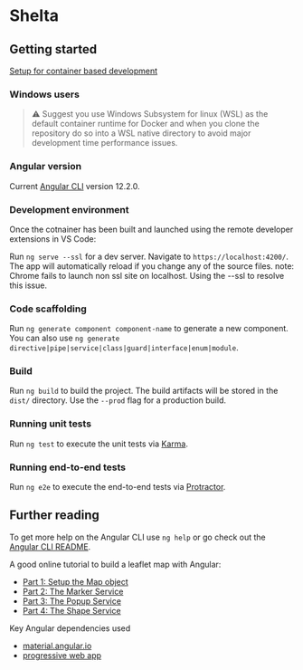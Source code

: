 # Shelta

## Getting started

[Setup for container based development](https://code.visualstudio.com/docs/remote/containers-tutorial)

### Windows users

> ⚠ Suggest you use Windows Subsystem for linux (WSL) as the default container runtime for Docker and when you clone the repository do so into a WSL native directory to avoid major development time performance issues.

### Angular version

Current [Angular CLI](https://github.com/angular/angular-cli) version 12.2.0.

### Development environment

Once the cotnainer has been built and launched using the remote developer extensions in VS Code:

Run `ng serve --ssl` for a dev server. Navigate to `https://localhost:4200/`. The app will automatically reload if you change any of the source files.
note: Chrome fails to launch non ssl site on localhost.   Using the --ssl to resolve this issue.

### Code scaffolding

Run `ng generate component component-name` to generate a new component. You can also use `ng generate directive|pipe|service|class|guard|interface|enum|module`.

### Build

Run `ng build` to build the project. The build artifacts will be stored in the `dist/` directory. Use the `--prod` flag for a production build.

### Running unit tests

Run `ng test` to execute the unit tests via [Karma](https://karma-runner.github.io).

### Running end-to-end tests

Run `ng e2e` to execute the end-to-end tests via [Protractor](http://www.protractortest.org/).

## Further reading

To get more help on the Angular CLI use `ng help` or go check out the [Angular CLI README](https://github.com/angular/angular-cli/blob/master/README.md).

A good online tutorial to build a leaflet map with Angular:

- [Part 1: Setup the Map object](https://www.digitalocean.com/community/tutorials/angular-angular-and-leaflet) 
- [Part 2: The Marker Service](https://www.digitalocean.com/community/tutorials/angular-angular-and-leaflet-marker-service) 
- [Part 3: The Popup Service](https://www.digitalocean.com/community/tutorials/angular-angular-and-leaflet-popup-service) 
- [Part 4: The Shape Service](https://www.digitalocean.com/community/tutorials/angular-angular-and-leaflet-shape-service)

Key Angular dependencies used
- [material.angular.io](https://material.angular.io/)
- [progressive web app](https://angular.io/guide/service-worker-intro)

